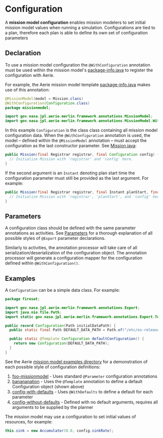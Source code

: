 # Configuration

A **mission model configuration** enables mission modelers to set initial mission model values when running a simulation. Configurations are tied to a plan, therefore each plan is able to define its own set of configuration parameters

## Declaration

To use a mission model configuration the `@WithConfiguration` annotation must be used within the mission model's [package-info.java](./introduction.mdx#the-package-infojava-file) to register the configuration with Aerie.

For example, the Aerie mission model template [package-info.java](https://github.com/NASA-AMMOS/aerie-mission-model-template/blob/main/src/main/java/missionmodel/package-info.java) makes use of this annotation:

```java
@MissionModel(model = Mission.class)
@WithConfiguration(Configuration.class)
package missionmodel;

import gov.nasa.jpl.aerie.merlin.framework.annotations.MissionModel;
import gov.nasa.jpl.aerie.merlin.framework.annotations.MissionModel.WithConfiguration;
```

In this example `Configuration` is the class class containing all mission model configuration data. When the `@WithConfiguration` annotation is used, the model – defined within the `@MissionModel` annotation – must accept the configuration as the last constructor parameter. See [Mission.java](https://github.com/NASA-AMMOS/aerie-mission-model-template/blob/main/src/main/java/missionmodel/Mission.java):

```java
public Mission(final Registrar registrar, final Configuration config) {
  // Initialize Mission with 'registrar' and 'config' here.
}
```

If the second argument is an `Instant` denoting plan start time the configuration parameter must still be provided as the last argument. For example:

```java
public Mission(final Registrar registrar, final Instant planStart, final Configuration config) {
  // Initialize Mission with 'registrar', 'planStart', and 'config' here.
}
```

## Parameters

A configuration class should be defined with the same parameter annotations as activities. See [Parameters](../parameters) for a thorough explanation of all possible styles of `@Export` parameter declarations.

Similarly to activities, the annotation processor will take care of all serialization/deserialization of the configuration object. The annotation processor will generate a configuration mapper for the configuration defined within `@WithConfiguration()`.

## Examples

A `Configuration` can be a simple data class. For example:

```java
package firesat;

import gov.nasa.jpl.aerie.merlin.framework.annotations.Export;
import java.nio.file.Path;
import static gov.nasa.jpl.aerie.merlin.framework.annotations.Export.Template;

public record Configuration(Path initialDataPath) {
  public static final Path DEFAULT_DATA_PATH = Path.of("/etc/os-release");

  public static @Template Configuration defaultConfiguration() {
    return new Configuration(DEFAULT_DATA_PATH);
  }
}
```

See the Aerie [mission model examples directory](https://github.com/NASA-AMMOS/aerie/tree/develop/examples) for a demonstration of each possible style of configuration definitions:

1. [foo-missionmodel](https://github.com/NASA-AMMOS/aerie/blob/develop/examples/foo-missionmodel/src/main/java/gov/nasa/jpl/aerie/foomissionmodel/Configuration.java) - Uses standard `@Parameter` configuration annotations
1. [banananation](https://github.com/NASA-AMMOS/aerie/blob/develop/examples/banananation/src/main/java/gov/nasa/jpl/aerie/banananation/Configuration.java) - Uses the `@Template` annotation to define a default Configuration object (shown above)
1. [config-with-defaults](https://github.com/NASA-AMMOS/aerie/blob/develop/examples/config-with-defaults/src/main/java/gov/nasa/jpl/aerie/configwithdefaults/Configuration.java) - Uses `@WithDefaults` to define a default for each parameter
1. [config-without-defaults](https://github.com/NASA-AMMOS/aerie/blob/develop/examples/config-without-defaults/src/main/java/gov/nasa/jpl/aerie/configwithoutdefaults/Configuration.java) - Defined with no default arguments, requires all arguments to be supplied by the planner

The mission model may use a configuration to set initial values of resources, for example:

```java
this.sink = new Accumulator(0.0, config.sinkRate);
```

